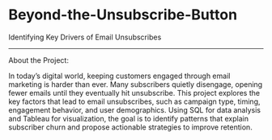 # Beyond-the-Unsubscribe-Button
Identifying Key Drivers of Email Unsubscribes

---

About the Project: 

In today’s digital world, keeping customers engaged through email marketing is harder than ever. Many subscribers quietly disengage, opening fewer emails until they eventually hit unsubscribe. This project explores the key factors that lead to email unsubscribes, such as campaign type, timing, engagement behavior, and user demographics. Using SQL for data analysis and Tableau for visualization, the goal is to identify patterns that explain subscriber churn and propose actionable strategies to improve retention. 
